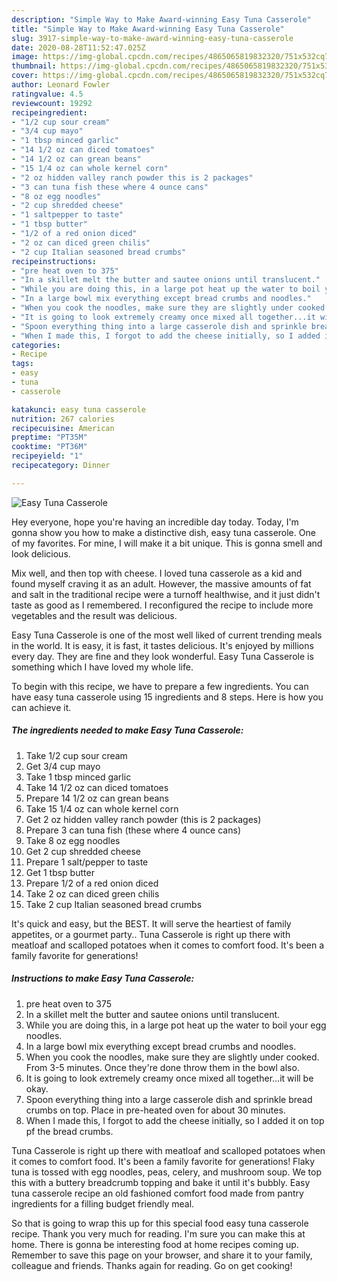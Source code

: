 ```yaml
---
description: "Simple Way to Make Award-winning Easy Tuna Casserole"
title: "Simple Way to Make Award-winning Easy Tuna Casserole"
slug: 3917-simple-way-to-make-award-winning-easy-tuna-casserole
date: 2020-08-28T11:52:47.025Z
image: https://img-global.cpcdn.com/recipes/4865065819832320/751x532cq70/easy-tuna-casserole-recipe-main-photo.jpg
thumbnail: https://img-global.cpcdn.com/recipes/4865065819832320/751x532cq70/easy-tuna-casserole-recipe-main-photo.jpg
cover: https://img-global.cpcdn.com/recipes/4865065819832320/751x532cq70/easy-tuna-casserole-recipe-main-photo.jpg
author: Leonard Fowler
ratingvalue: 4.5
reviewcount: 19292
recipeingredient:
- "1/2 cup sour cream"
- "3/4 cup mayo"
- "1 tbsp minced garlic"
- "14 1/2 oz can diced tomatoes"
- "14 1/2 oz can grean beans"
- "15 1/4 oz can whole kernel corn"
- "2 oz hidden valley ranch powder this is 2 packages"
- "3 can tuna fish these where 4 ounce cans"
- "8 oz egg noodles"
- "2 cup shredded cheese"
- "1 saltpepper to taste"
- "1 tbsp butter"
- "1/2 of a red onion diced"
- "2 oz can diced green chilis"
- "2 cup Italian seasoned bread crumbs"
recipeinstructions:
- "pre heat oven to 375"
- "In a skillet melt the butter and sautee onions until translucent."
- "While you are doing this, in a large pot heat up the water to boil your egg noodles."
- "In a large bowl mix everything except bread crumbs and noodles."
- "When you cook the noodles, make sure they are slightly under cooked. From 3-5 minutes. Once they&#39;re done throw them in the bowl also."
- "It is going to look extremely creamy once mixed all together...it will be okay."
- "Spoon everything thing into a large casserole dish and sprinkle bread crumbs on top. Place in pre-heated oven for about 30 minutes."
- "When I made this, I forgot to add the cheese initially, so I added it on top pf the bread crumbs."
categories:
- Recipe
tags:
- easy
- tuna
- casserole

katakunci: easy tuna casserole 
nutrition: 267 calories
recipecuisine: American
preptime: "PT35M"
cooktime: "PT36M"
recipeyield: "1"
recipecategory: Dinner

---
```



![Easy Tuna Casserole](https://img-global.cpcdn.com/recipes/4865065819832320/751x532cq70/easy-tuna-casserole-recipe-main-photo.jpg)

Hey everyone, hope you're having an incredible day today. Today, I'm gonna show you how to make a distinctive dish, easy tuna casserole. One of my favorites. For mine, I will make it a bit unique. This is gonna smell and look delicious.

Mix well, and then top with cheese. I loved tuna casserole as a kid and found myself craving it as an adult. However, the massive amounts of fat and salt in the traditional recipe were a turnoff healthwise, and it just didn&#39;t taste as good as I remembered. I reconfigured the recipe to include more vegetables and the result was delicious.

Easy Tuna Casserole is one of the most well liked of current trending meals in the world. It is easy, it is fast, it tastes delicious. It's enjoyed by millions every day. They are fine and they look wonderful. Easy Tuna Casserole is something which I have loved my whole life.


To begin with this recipe, we have to prepare a few ingredients. You can have easy tuna casserole using 15 ingredients and 8 steps. Here is how you can achieve it.

<!--inarticleads1-->

##### The ingredients needed to make Easy Tuna Casserole:

1. Take 1/2 cup sour cream
1. Get 3/4 cup mayo
1. Take 1 tbsp minced garlic
1. Take 14 1/2 oz can diced tomatoes
1. Prepare 14 1/2 oz can grean beans
1. Take 15 1/4 oz can whole kernel corn
1. Get 2 oz hidden valley ranch powder (this is 2 packages)
1. Prepare 3 can tuna fish (these where 4 ounce cans)
1. Take 8 oz egg noodles
1. Get 2 cup shredded cheese
1. Prepare 1 salt/pepper to taste
1. Get 1 tbsp butter
1. Prepare 1/2 of a red onion diced
1. Take 2 oz can diced green chilis
1. Take 2 cup Italian seasoned bread crumbs


It&#39;s quick and easy, but the BEST. It will serve the heartiest of family appetites, or a gourmet party.. Tuna Casserole is right up there with meatloaf and scalloped potatoes when it comes to comfort food. It&#39;s been a family favorite for generations! 

<!--inarticleads2-->

##### Instructions to make Easy Tuna Casserole:

1. pre heat oven to 375
1. In a skillet melt the butter and sautee onions until translucent.
1. While you are doing this, in a large pot heat up the water to boil your egg noodles.
1. In a large bowl mix everything except bread crumbs and noodles.
1. When you cook the noodles, make sure they are slightly under cooked. From 3-5 minutes. Once they&#39;re done throw them in the bowl also.
1. It is going to look extremely creamy once mixed all together...it will be okay.
1. Spoon everything thing into a large casserole dish and sprinkle bread crumbs on top. Place in pre-heated oven for about 30 minutes.
1. When I made this, I forgot to add the cheese initially, so I added it on top pf the bread crumbs.


Tuna Casserole is right up there with meatloaf and scalloped potatoes when it comes to comfort food. It&#39;s been a family favorite for generations! Flaky tuna is tossed with egg noodles, peas, celery, and mushroom soup. We top this with a buttery breadcrumb topping and bake it until it&#39;s bubbly. Easy tuna casserole recipe an old fashioned comfort food made from pantry ingredients for a filling budget friendly meal. 

So that is going to wrap this up for this special food easy tuna casserole recipe. Thank you very much for reading. I'm sure you can make this at home. There is gonna be interesting food at home recipes coming up. Remember to save this page on your browser, and share it to your family, colleague and friends. Thanks again for reading. Go on get cooking!
